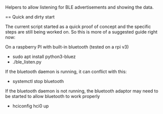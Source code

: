 Helpers to allow listening for BLE advertisements and showing the data.


== Quick and dirty start

The current script started as a quick proof of concept and the specific steps
are still being worked on.  So this is more of a suggested guide right now:

On a raspberry PI with built-in bluetooth (tested on a rpi v3)

- sudo apt install python3-bluez
- ./ble_listen.py

If the bluetooth daemon is running, it can conflict with this:
- systemctl stop bluetooth

If the bluetooth daemon is not running, the bluetooth adaptor may need to be
started to allow bluetooth to work properly
- hciconfig hci0 up
